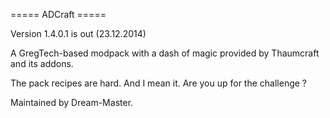 ===== ADCraft =====

Version 1.4.0.1 is out (23.12.2014)

A GregTech-based modpack with a dash of magic provided by Thaumcraft and its addons.

The pack recipes are hard. And I mean it. Are you up for the challenge ?

Maintained by Dream-Master.
